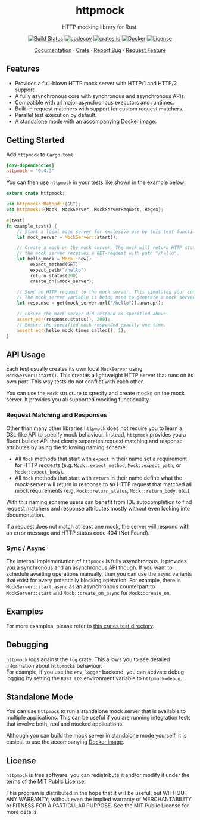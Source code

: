 <div align="center">
<h1>httpmock</h1>
</div>

<p align="center">HTTP mocking library for Rust.</p>
<div align="center">
    
[![Build Status](https://dev.azure.com/alexliesenfeld/httpmock/_apis/build/status/alexliesenfeld.httpmock?branchName=master)](https://dev.azure.com/alexliesenfeld/httpmock/_build/latest?definitionId=2&branchName=master)
[![codecov](https://codecov.io/gh/alexliesenfeld/httpmock/branch/master/graph/badge.svg)](https://codecov.io/gh/alexliesenfeld/httpmock)
[![crates.io](https://img.shields.io/crates/d/httpmock.svg)](https://crates.io/crates/httpmock)
[![Docker](https://img.shields.io/docker/cloud/build/alexliesenfeld/httpmock)](https://hub.docker.com/r/alexliesenfeld/httpmock)
[![License](https://img.shields.io/github/license/alexliesenfeld/httpmock.svg)](LICENSE)
	
</div>

<p align="center">
    <a href="https://docs.rs/httpmock/">Documentation</a>
    ·
    <a href="https://crates.io/crates/httpmock">Crate</a>
    ·
    <a href="https://github.com/alexliesenfeld/httpmock/issues">Report Bug</a>
    ·
    <a href="https://github.com/alexliesenfeld/httpmock/issues">Request Feature</a>
</p>

## Features

* Provides a full-blown HTTP mock server with HTTP/1 and HTTP/2 support.
* A fully asynchronous core with synchronous and asynchronous APIs.
* Compatible with all major asynchronous executors and runtimes.
* Built-in request matchers with support for custom request matchers.
* Parallel test execution by default.
* A standalone mode with an accompanying [Docker image](https://hub.docker.com/r/alexliesenfeld/httpmock).

## Getting Started
Add `httpmock` to `Cargo.toml`:

```toml
[dev-dependencies]
httpmock = "0.4.3"
```

You can then use `httpmock` in your tests like shown in the example below:
```rust
extern crate httpmock;

use httpmock::Method::{GET};
use httpmock::{Mock, MockServer, MockServerRequest, Regex};

#[test]
fn example_test() {
    // Start a local mock server for exclusive use by this test function.
    let mock_server = MockServer::start();

    // Create a mock on the mock server. The mock will return HTTP status code 200 whenever
    // the mock server receives a GET-request with path "/hello".
    let hello_mock = Mock::new()
        .expect_method(GET)
        .expect_path("/hello")
        .return_status(200)
        .create_on(&mock_server);

    // Send an HTTP request to the mock server. This simulates your code.
    // The mock_server variable is being used to generate a mock server URL for path "/hello".
    let response = get(mock_server.url("/hello")).unwrap();

    // Ensure the mock server did respond as specified above.
    assert_eq!(response.status(), 200);
    // Ensure the specified mock responded exactly one time.
    assert_eq!(hello_mock.times_called(), 1);
}
```

## API Usage

Each test usually creates its own local `MockServer` using `MockServer::start()`. This creates a lightweight HTTP
server that runs on its own port. This way tests do not conflict with each other.

You can use the `Mock`  structure to specify and create mocks on the mock server. It provides you all supported mocking 
functionality.

### Request Matching and Responses
Other than many other libraries `httpmock` does not require you to learn a DSL-like API to
specify mock behaviour. Instead, `httpmock` provides you a fluent builder API that
clearly separates request matching and response attributes by using the following naming scheme:

- All `Mock` methods that start with `expect` in their name set a requirement
for HTTP requests (e.g. `Mock::expect_method`, `Mock::expect_path`, or `Mock::expect_body`).
- All `Mock` methods that start with `return` in their name define what the
mock server will return in response to an HTTP request that matched all mock requirements (e.g.
`Mock::return_status`, `Mock::return_body`, etc.).

With this naming scheme users can benefit from IDE autocompletion to find request matchers and
response attributes mostly without even looking into documentation.

If a request does not match at least one mock, the server will respond with
an error message and HTTP status code 404 (Not Found).

### Sync / Async

The internal implementation of `httpmock` is fully asynchronous. It provides you a synchronous and an asynchronous API 
though. If you want to schedule awaiting operations manually, then you can use the `async` variants that exist for every 
potentially blocking operation. For example, there is `MockServer::start_async` as an asynchronous 
counterpart to `MockServer::start` and `Mock::create_on_async` for `Mock::create_on`. 

## Examples
For more examples, please refer to
[this crates test directory](https://github.com/alexliesenfeld/httpmock/blob/master/tests ).

## Debugging
`httpmock` logs against the `log` crate. This allows you to see detailed information about `httpmock`s behaviour.   
For example, if you use the `env_logger` backend, you can activate debug logging by setting the `RUST_LOG` environment 
variable to `httpmock=debug`. 

## Standalone Mode
You can use `httpmock` to run a standalone mock server that is available to multiple applications. This can be useful 
if you are running integration tests that involve both, real and mocked applications. 

Although you can build the mock server in standalone mode yourself, it is easiest to use the accompanying 
[Docker image](https://hub.docker.com/r/alexliesenfeld/httpmock).

## License
`httpmock` is free software: you can redistribute it and/or modify it under the terms of the MIT Public License.
 
This program is distributed in the hope that it will be useful, but WITHOUT ANY WARRANTY; without even the implied 
warranty of MERCHANTABILITY or FITNESS FOR A PARTICULAR PURPOSE. See the MIT Public License for more details.
